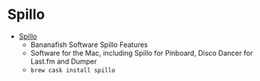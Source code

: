 # Spillo
- [Spillo](https://bananafishsoftware.com/products/spillo/)
  -  Bananafish Software Spillo Features
  - Software for the Mac, including Spillo for Pinboard, Disco Dancer for Last.fm and Dumper
  - `brew cask install spillo`
